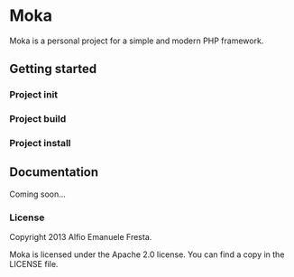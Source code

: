 # Moka

Moka is a personal project for a simple and modern PHP framework.

## Getting started

### Project init
### Project build
### Project install

## Documentation

Coming soon...

### License

Copyright 2013 Alfio Emanuele Fresta.

Moka is licensed under the Apache 2.0 license. You can find a copy in the LICENSE file.